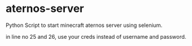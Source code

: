 # aternos-server
Python Script to start minecraft aternos server using selenium.

in line no 25 and 26, use your creds instead of username and password.
